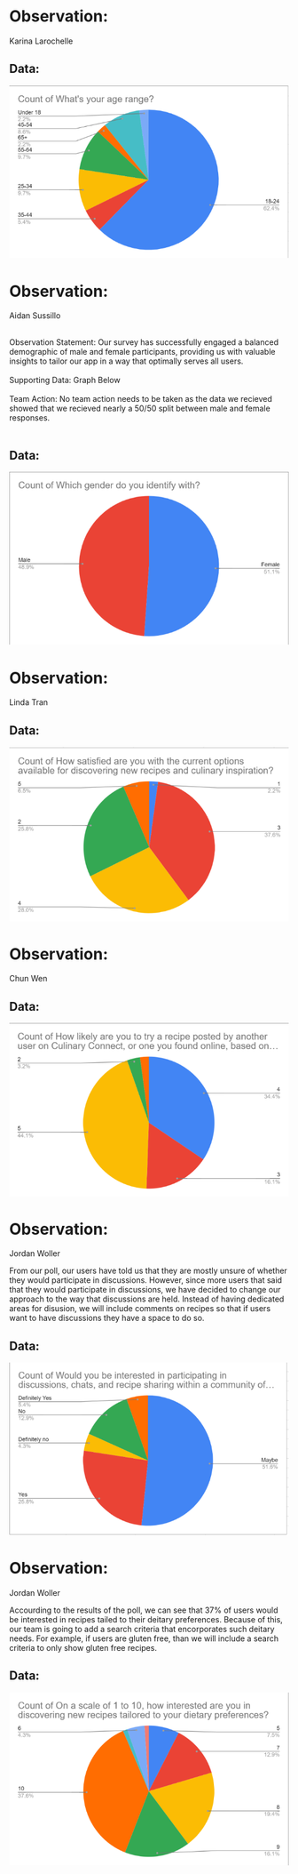 # Observation: 
Karina Larochelle


## Data:
![Ages](https://github.com/lindaqtran/Team11/blob/main/business/graphs/Screenshot%202024-03-04%20125558.png)



# Observation: 
Aidan Sussillo <br> <br>

Observation Statement: Our survey has successfully engaged a balanced demographic of male and female participants, providing us with valuable insights to tailor our app in a way that optimally serves all users.        <br> <br>
Supporting Data: Graph Below   <br> <br>
Team Action: No team action needs to be taken as the data we recieved showed that we recieved nearly a 50/50 split between male and female responses. <br> <br>
## Data:
![Genders](https://github.com/lindaqtran/Team11/blob/main/business/graphs/Screenshot%202024-03-04%20125610.png)



# Observation: 
Linda Tran


## Data:
![satisfaction](https://github.com/lindaqtran/Team11/blob/main/business/graphs/Screenshot%202024-03-04%20125619.png)



# Observation: 
Chun Wen


## Data:
![try recipes](https://github.com/lindaqtran/Team11/blob/main/business/graphs/Screenshot%202024-03-04%20125631.png)



# Observation: 
Jordan Woller

From our poll, our users have told us that they are mostly unsure of whether they would participate in discussions. However, since more users that said that they would participate in discussions, we have decided to change our approach to the way that discussions are held. Instead of having dedicated areas for disusion, we will include comments on recipes so that if users want to have discussions they have a space to do so. 
## Data:
![interest in discussions](https://github.com/lindaqtran/Team11/blob/main/business/graphs/Screenshot%202024-03-04%20125636.png)


# Observation: 
Jordan Woller

Accourding to the results of the poll, we can see that 37% of users would be interested in recipes tailed to their deitary preferences. Because of this, our team is going to add a search criteria that encorporates such deitary needs. For example, if users are gluten free, than we will include a search criteria to only show gluten free recipes. 
## Data:
![interest in new recipes](https://github.com/lindaqtran/Team11/blob/main/business/graphs/Screenshot%202024-03-04%20125647.png)
